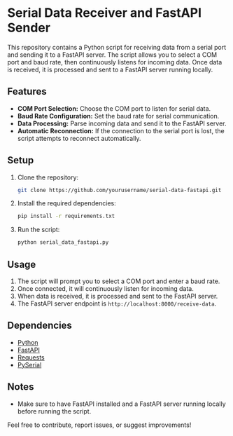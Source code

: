# Serial Data Receiver and FastAPI Sender

This repository contains a Python script for receiving data from a serial port and sending it to a FastAPI server. The script allows you to select a COM port and baud rate, then continuously listens for incoming data. Once data is received, it is processed and sent to a FastAPI server running locally.

## Features

- **COM Port Selection:** Choose the COM port to listen for serial data.
- **Baud Rate Configuration:** Set the baud rate for serial communication.
- **Data Processing:** Parse incoming data and send it to the FastAPI server.
- **Automatic Reconnection:** If the connection to the serial port is lost, the script attempts to reconnect automatically.

## Setup

1. Clone the repository:

   ```bash
   git clone https://github.com/yourusername/serial-data-fastapi.git
   ```

2. Install the required dependencies:

   ```bash
   pip install -r requirements.txt
   ```

3. Run the script:

   ```bash
   python serial_data_fastapi.py
   ```

## Usage

1. The script will prompt you to select a COM port and enter a baud rate.
2. Once connected, it will continuously listen for incoming data.
3. When data is received, it is processed and sent to the FastAPI server.
4. The FastAPI server endpoint is `http://localhost:8000/receive-data`.

## Dependencies

- [Python](https://www.python.org/)
- [FastAPI](https://fastapi.tiangolo.com/)
- [Requests](https://docs.python-requests.org/en/master/)
- [PySerial](https://pythonhosted.org/pyserial/)

## Notes

- Make sure to have FastAPI installed and a FastAPI server running locally before running the script.

Feel free to contribute, report issues, or suggest improvements!
